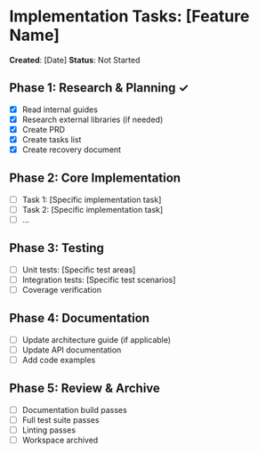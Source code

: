 # Implementation Tasks: [Feature Name]

**Created**: [Date]
**Status**: Not Started

## Phase 1: Research & Planning ✓

- [x] Read internal guides
- [x] Research external libraries (if needed)
- [x] Create PRD
- [x] Create tasks list
- [x] Create recovery document

## Phase 2: Core Implementation

- [ ] Task 1: [Specific implementation task]
- [ ] Task 2: [Specific implementation task]
- [ ] ...

## Phase 3: Testing

- [ ] Unit tests: [Specific test areas]
- [ ] Integration tests: [Specific test scenarios]
- [ ] Coverage verification

## Phase 4: Documentation

- [ ] Update architecture guide (if applicable)
- [ ] Update API documentation
- [ ] Add code examples

## Phase 5: Review & Archive

- [ ] Documentation build passes
- [ ] Full test suite passes
- [ ] Linting passes
- [ ] Workspace archived
